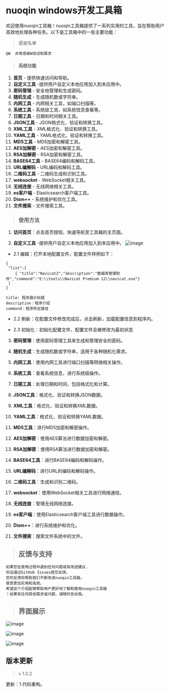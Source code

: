 # nuoqin windows开发工具箱
欢迎使用nuoqin工具箱！nuoqin工具箱提供了一系列实用的工具，旨在帮助用户高效地处理各种任务。以下是工具箱中的一些主要功能：

> 感谢名单

```非常感谢W测试和需求
@W  非常感谢W测试和需求
```

> #### 系统功能
1. **首页** - 提供快速访问和导航。
2. **自定义工具** -提供用户自定义本地应用加入到本应用中。
3. **密码管理** - 安全地管理和生成密码。
4. **随机生成** - 生成随机数或字符串。
5. **内网工具** - 内网相关工具，如端口扫描等。
6. **系统工具** - 系统级工具，如系统信息查看等。
7. **日期工具** - 日期和时间相关工具。
8. **JSON工具** - JSON格式化、验证和转换工具。
9. **XML工具** - XML格式化、验证和转换工具。
10. **YAML工具** - YAML格式化、验证和转换工具。
11. **MD5工具** - MD5加密和解密工具。
12. **AES加解密** - AES加密和解密工具。
13. **RSA加解密** - RSA加密和解密工具。
14. **BASE64工具** - BASE64编码和解码工具。
15. **URL编解码** - URL编码和解码工具。
16. **二维码工具** - 二维码生成和识别工具。
17. **websocket** - WebSocket相关工具。
18. **无线连接** - 无线网络相关工具。
19. **es客户端** - Elasticsearch客户端工具。
20. **Dism++** - 系统维护和优化工具。
21. **文件搜索** - 文件搜索工具。
> ### 使用方法

1. **访问首页**：点击首页按钮，快速导航至工具箱的主页面。

2. **自定义工具** -提供用户自定义本地应用加入到本应用中。
![image](https://github.com/user-attachments/assets/fdb4340d-b450-475a-b209-ab0db6179219)

- 2.1 编辑：打开本地配置文件，配置文件样例如下：

```
{
 "list":[
    { "title":"Navicat2","description":"数据库管理软件","commond":"E:\\tools\\Navicat Premium 12\\navicat.exe"}
 ]
}

title: 程序展示标题
description：程序介绍
commond：程序所在路径
```

- 2.2 刷新：在配置文件修改完成后，点击刷新，加载配置信息到程序内。

- 2.3 初始化：初始化配置文件，配置文件会被修改为最初状态


3. **密码管理**：使用密码管理工具来生成和管理安全的密码。

4. **随机生成**：生成随机数或字符串，适用于各种随机化需求。

5. **内网工具**：使用内网工具进行端口扫描等网络相关操作。

6. **系统工具**：查看系统信息，进行系统级操作。

7. **日期工具**：处理日期和时间，包括格式化和计算。

8. **JSON工具**：格式化、验证和转换JSON数据。

9. **XML工具**：格式化、验证和转换XML数据。

10. **YAML工具**：格式化、验证和转换YAML数据。

11. **MD5工具**：进行MD5加密和解密操作。

12. **AES加解密**：使用AES算法进行数据加密和解密。

13. **RSA加解密**：使用RSA算法进行数据加密和解密。

14. **BASE64工具**：进行BASE64编码和解码操作。

15. **URL编解码**：进行URL的编码和解码操作。

16. **二维码工具**：生成和识别二维码。

17. **websocket**：使用WebSocket相关工具进行网络通信。

18. **无线连接**：管理无线网络连接。

19. **es客户端**：使用Elasticsearch客户端工具进行数据操作。

20. **Dism++**：进行系统维护和优化。

21. **文件搜索**：搜索文件系统中的文件。



> 反馈与支持
> ---

```
如果您在使用过程中遇到任何问题或有改进建议.
欢迎通过GitHub Issues提交反馈。
您的反馈将帮助我们不断改进nuoqin工具箱，
使其更加实用和高效。
希望这个介绍能够帮助用户更好地了解和使用nuoqin工具箱
！如果有任何其他需求或问题，请随时告诉我。
```



> ## 界面展示

![image](https://github.com/user-attachments/assets/5cd8dad7-d8e0-41e6-82a3-fe70acd07faa)

![image](https://github.com/user-attachments/assets/e73c29b5-570b-43dd-9c52-db7993a5ba34)

![image](https://github.com/user-attachments/assets/51105f3b-08b6-44f7-860b-e6cb0dbea15a)


## 版本更新

> v 1.0.2

更新：1.代码重构。